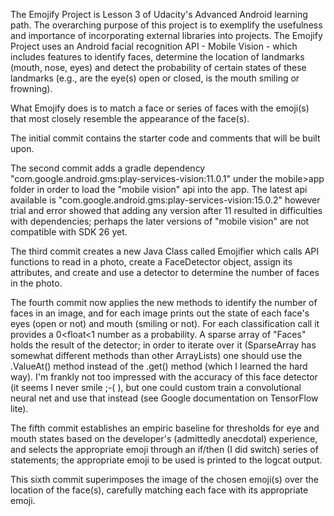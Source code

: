 The Emojify Project is Lesson 3 of Udacity's Advanced Android learning path. The overarching purpose of this project is to exemplify the usefulness and importance of incorporating external libraries into projects. The Emojify Project uses an Android facial recognition API - Mobile Vision - which includes features to identify faces, determine the location of landmarks (mouth, nose, eyes) and detect the probability of certain states of these landmarks (e.g., are the eye(s) open or closed, is the mouth smiling or frowning).

What Emojify does is to match a face or series of faces with the emoji(s) that most closely resemble the appearance of the face(s).

The initial commit contains the starter code and comments that will be built upon.

The second commit adds a gradle dependency "com.google.android.gms:play-services-vision:11.0.1" under the mobile>app folder in order to load the "mobile vision" api into the app. The latest api available is "com.google.android.gms:play-services-vision:15.0.2" however trial and error showed that adding any version after 11 resulted in difficulties with dependencies; perhaps the later versions of "mobile vision" are not compatible with SDK 26 yet.

The third commit creates a new Java Class called Emojifier which calls API functions to read in a photo, create a FaceDetector object, assign its attributes, and create and use a detector to determine the number of faces in the photo.

The fourth commit now applies the new methods to identify the number of faces in an image, and for each image prints out the state of each face's eyes (open or not) and mouth (smiling or not). For each classification call it provides a 0<float<1 number as a probability. A sparse array of "Faces" holds the result of the detector; in order to iterate over it (SparseArray has somewhat different methods than other ArrayLists) one should use the .ValueAt() method instead of the .get() method (which I learned the hard way). I'm frankly not too impressed with the accuracy of this face detector (it seems I never smile ;-( ), but one could custom train a convolutional neural net and use that instead (see Google documentation on TensorFlow lite).

The fifth commit establishes an empiric baseline for thresholds for eye and mouth states based on the developer's (admittedly anecdotal) experience, and selects the appropriate emoji through an if/then (I did switch) series of statements; the appropriate emoji to be used is printed to the logcat output.

This sixth commit superimposes the image of the chosen emoji(s) over the location of the face(s), carefully matching each face with its appropriate emoji.  